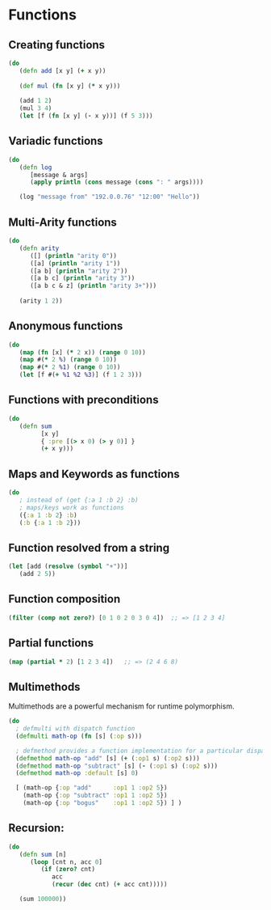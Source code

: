 # Functions

## Creating functions

```clojure
(do
   (defn add [x y] (+ x y))
   
   (def mul (fn [x y] (* x y)))
   
   (add 1 2)
   (mul 3 4)
   (let [f (fn [x y] (- x y))] (f 5 3)))
```

## Variadic functions

```clojure
(do
   (defn log
      [message & args]
      (apply println (cons message (cons ": " args))))

   (log "message from" "192.0.0.76" "12:00" "Hello"))
```

## Multi-Arity functions

```clojure
(do
   (defn arity
      ([] (println "arity 0"))
      ([a] (println "arity 1"))
      ([a b] (println "arity 2"))
      ([a b c] (println "arity 3"))
      ([a b c & z] (println "arity 3+")))
      
   (arity 1 2))
```

## Anonymous functions

```clojure
(do
   (map (fn [x] (* 2 x)) (range 0 10))   
   (map #(* 2 %) (range 0 10)) 
   (map #(* 2 %1) (range 0 10))  
   (let [f #(+ %1 %2 %3)] (f 1 2 3)))
```

## Functions with preconditions

```clojure
(do
   (defn sum 
         [x y] 
         { :pre [(> x 0) (> y 0)] } 
         (+ x y)))
```


## Maps and Keywords as functions

```clojure
(do
   ; instead of (get {:a 1 :b 2} :b)
   ; maps/keys work as functions
   ({:a 1 :b 2} :b)
   (:b {:a 1 :b 2}))
```


## Function resolved from a string

```clojure
(let [add (resolve (symbol "+"))]
   (add 2 5))
```


## Function composition


```clojure
(filter (comp not zero?) [0 1 0 2 0 3 0 4])  ;; => [1 2 3 4]
```


## Partial functions

```clojure
(map (partial * 2) [1 2 3 4])   ;; => (2 4 6 8)
```


## Multimethods

Multimethods are a powerful mechanism for runtime polymorphism.

```clojure
(do
  ; defmulti with dispatch function 
  (defmulti math-op (fn [s] (:op s)))

  ; defmethod provides a function implementation for a particular dispatch value 
  (defmethod math-op "add" [s] (+ (:op1 s) (:op2 s)))
  (defmethod math-op "subtract" [s] (- (:op1 s) (:op2 s)))
  (defmethod math-op :default [s] 0)

  [ (math-op {:op "add"      :op1 1 :op2 5}) 
    (math-op {:op "subtract" :op1 1 :op2 5}) 
    (math-op {:op "bogus"    :op1 1 :op2 5}) ] )
```


## Recursion:

```clojure
(do
   (defn sum [n]
      (loop [cnt n, acc 0]
         (if (zero? cnt)
            acc
            (recur (dec cnt) (+ acc cnt)))))

   (sum 100000))
```

